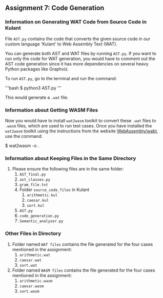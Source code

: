 ## Assignment 7: Code Generation

### Information on Generating WAT Code from Source Code in Kulant

File `AST.py` contains the code that converts the given source code in our custom language 'Kulant' to Web Assembly Text (WAT).

You can generate both AST and WAT files by running `AST.py`. If you want to run only the code for WAT generation, you would have to comment out the AST code generation since it has more dependencies on several heavy Python packages like Graphviz.

To run `AST.py`, go to the terminal and run the command:
  
'''bash
$ python3 AST.py
'''
   

This would generate a `.wat` file.

### Information about Getting WASM Files

Now you would have to install `wat2wasm` toolkit to convert these `.wat` files to `.wasm` files, which are used to run test cases. Once you have installed the `wat2wasm` toolkit using the instructions from the website [WebAssembly/wabt](https://github.com/WebAssembly/wabt), use the command:

 
$ wat2wasm <name of wat file> -o <name of wasm file>.    
   

### Information about Keeping Files in the Same Directory

1. Please ensure the following files are in the same folder:
   1. `AST_final.py`
   2. `ast_classes.py`
   3. `gram_file.txt`
   4. Folder `source_code_files` in Kulant
      1. `arithmetic.kul`
      2. `caesar.kul`
      3. `sort.kul`
   5. `AST.py`
   6. `code_generation.py`
   7. `Semantic_analyser.py`

### Other Files in Directory

1. Folder named `WAT files` contains the file generated for the four cases mentioned in the assignment:
   1. `arithmetic.wat`
   2. `caesar.wat`
   3. `sort.wat`
2. Folder named `WASM files` contains the file generated for the four cases mentioned in the assignment:
   1. `arithmetic.wasm`
   2. `caesar.wasm`
   3. `sort.wasm`
